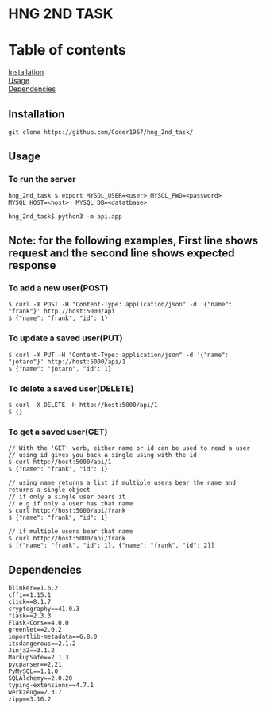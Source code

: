 # HNG 2ND TASK

# Table of contents
[Installation](#Installation)<br/>
[Usage](#Usage)<br/>
[Dependencies](#Dependencies)<br/>

  
## Installation
```
git clone https://github.com/Coder1967/hng_2nd_task/
```
## Usage
### To run the server
```
hng_2nd_task $ export MYSQL_USER=<user> MYSQL_PWD=<password> MYSQL_HOST=<host>  MYSQL_DB=<datatbase>

hng_2nd_task$ python3 -m api.app
```
## Note: for the following examples, First line shows request and the second line shows expected response
### To add a new user(POST)
```
$ curl -X POST -H "Content-Type: application/json" -d '{"name": "frank"}' http://host:5000/api
$ {"name": "frank", "id": 1}
```
### To update a saved user(PUT)
```
$ curl -X PUT -H "Content-Type: application/json" -d '{"name": "jotaro"}' http://host:5000/api/1
$ {"name": "jotaro", "id": 1}
```
### To delete a saved user(DELETE)
```
$ curl -X DELETE -H http://host:5000/api/1
$ {}
```

### To get a saved user(GET)
```
// With the 'GET' verb, either name or id can be used to read a user
// using id gives you back a single using with the id
$ curl http://host:5000/api/1
$ {"name": "frank", "id": 1}

// using name returns a list if multiple users bear the name and returns a single object
// if only a single user bears it
// e.g if only a user has that name
$ curl http://host:5000/api/frank
$ {"name": "frank", "id": 1}

// if multiple users bear that name
$ curl http://host:5000/api/frank
$ [{"name": "frank", "id": 1}, {"name": "frank", "id": 2}]
```

## Dependencies
```
blinker==1.6.2
cffi==1.15.1
click==8.1.7
cryptography==41.0.3
flask==2.3.3
Flask-Cors==4.0.0
greenlet==2.0.2
importlib-metadata==6.8.0
itsdangerous==2.1.2
Jinja2==3.1.2
MarkupSafe==2.1.3
pycparser==2.21
PyMySQL==1.1.0
SQLAlchemy==2.0.20
typing-extensions==4.7.1
werkzeug==2.3.7
zipp==3.16.2
```
